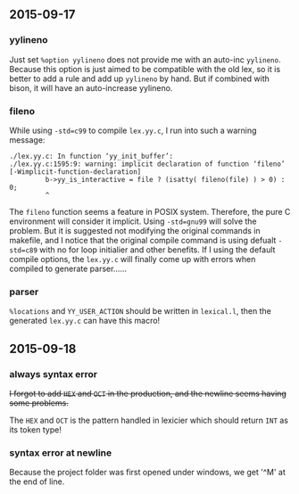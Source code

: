 ## 2015-09-17

### yylineno

Just set `%option yylineno` does not provide me with an auto-inc `yylineno`.
Because this option is just aimed to be compatible with the old lex, so it is better to add a rule and add up `yylineno` by hand.
But if combined with bison, it will have an auto-increase yylineno.

### fileno

While using `-std=c99` to compile `lex.yy.c`, I run into such a warning message:

```
./lex.yy.c: In function ‘yy_init_buffer’:
./lex.yy.c:1595:9: warning: implicit declaration of function ‘fileno’ [-Wimplicit-function-declaration]
         b->yy_is_interactive = file ? (isatty( fileno(file) ) > 0) : 0;
         ^
```

The `fileno` function seems a feature in POSIX system. Therefore, the pure C environment will consider it implicit. Using `-std=gnu99` will solve the problem.
But it is suggested not modifying the original commands in makefile, and I notice that the original compile command is using defualt `-std=c89`
with no for loop initialier and other benefits. If I using the default compile options, the `lex.yy.c` will finally come up with errors
when compiled to generate parser......

### parser

`%locations` and `YY_USER_ACTION` should be written in `lexical.l`, then the generated `lex.yy.c` can have this macro!

## 2015-09-18

### always syntax error

~~I forgot to add `HEX` and `OCT` in the production, and the newline seems having some problems.~~

The `HEX` and `OCT` is the pattern handled in lexicier which should return `INT` as its token type!

### syntax error at newline

Because the project folder was first opened under windows, we get '^M' at the end of line.

